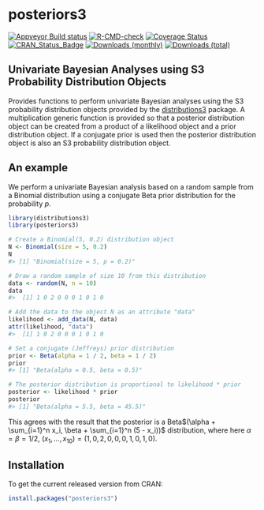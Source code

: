 
<!-- README.md is generated from README.Rmd. Please edit that file -->

# posteriors3

[![Appveyor Build
status](https://ci.appveyor.com/api/projects/status/99jojhgk9t4agdmv/branch/main?svg=true)](https://ci.appveyor.com/project/paulnorthrop/posteriors3/branch/main)
[![R-CMD-check](https://github.com/paulnorthrop/posteriors3/actions/workflows/R-CMD-check.yaml/badge.svg)](https://github.com/paulnorthrop/posteriors3/actions/workflows/R-CMD-check.yaml)
[![Coverage
Status](https://codecov.io/github/paulnorthrop/posteriors3/coverage.svg?branch=master)](https://app.codecov.io/github/paulnorthrop/posteriors3?branch=master)
[![CRAN_Status_Badge](https://www.r-pkg.org/badges/version/posteriors3)](https://cran.r-project.org/package=posteriors3)
[![Downloads
(monthly)](https://cranlogs.r-pkg.org/badges/posteriors3?color=brightgreen)](https://cran.r-project.org/package=posteriors3)
[![Downloads
(total)](https://cranlogs.r-pkg.org/badges/grand-total/posteriors3?color=brightgreen)](https://cran.r-project.org/package=posteriors3)

## Univariate Bayesian Analyses using S3 Probability Distribution Objects

Provides functions to perform univariate Bayesian analyses using the S3
probability distribution objects provided by the
[distributions3](https://cran.r-project.org/package=distributions3)
package. A multiplication generic function is provided so that a
posterior distribution object can be created from a product of a
likelihood object and a prior distribution object. If a conjugate prior
is used then the posterior distribution object is also an S3 probability
distribution object.

## An example

We perform a univariate Bayesian analysis based on a random sample from
a Binomial distribution using a conjugate Beta prior distribution for
the probability $p$.

``` r
library(distributions3)
library(posteriors3)

# Create a Binomial(5, 0.2) distribution object
N <- Binomial(size = 5, 0.2)
N
#> [1] "Binomial(size = 5, p = 0.2)"

# Draw a random sample of size 10 from this distribution
data <- random(N, n = 10)
data
#>  [1] 1 0 2 0 0 0 1 0 1 0

# Add the data to the object N as an attribute "data"
likelihood <- add_data(N, data)
attr(likelihood, "data")
#>  [1] 1 0 2 0 0 0 1 0 1 0

# Set a conjugate (Jeffreys) prior distribution
prior <- Beta(alpha = 1 / 2, beta = 1 / 2)
prior
#> [1] "Beta(alpha = 0.5, beta = 0.5)"

# The posterior distribution is proportional to likelihood * prior
posterior <- likelihood * prior
posterior
#> [1] "Beta(alpha = 5.5, beta = 45.5)"
```

This agrees with the result that the posterior is a
Beta$(\alpha + \sum_{i=1}^n x_i, \beta + \sum_{i=1}^n (5 - x_i))$
distribution, where here $\alpha = \beta = 1/2$,
$(x_1, ..., x_{10}) = (1,0,2,0,0,0,1,0,1,0)$.

## Installation

To get the current released version from CRAN:

``` r
install.packages("posteriors3")
```
